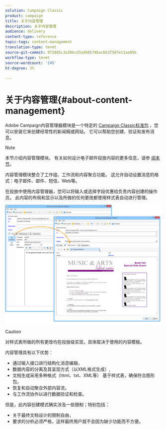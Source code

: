 ```yaml
---
solution: Campaign Classic
product: campaign
title: 关于内容管理
description: 关于内容管理
audience: delivery
content-type: reference
topic-tags: content-management
translation-type: tm+mt
source-git-commit: 972885c3a38bcd3a260574bacbb3f507e11ae05b
workflow-type: tm+mt
source-wordcount: '245'
ht-degree: 3%

---
```



# 关于内容管理{#about-content-management}

Adobe Campaign内容管理器模块是一个特定的 [Campaign Classic标准包](../../installation/using/installing-campaign-standard-packages.md) ，您可以安装它来创建经常性的新闻稿或网站。 它可以帮助您创建、验证和发布消息。

>[!NOTE]
>
>本节介绍内容管理模块。 有关如何设计电子邮件投放内容的更多信息，请参 [阅本节](../../delivery/using/defining-the-email-content.md)。

内容管理模块整合了工作组、工作流和内容聚合功能。 这允许自动设置消息的格式：电子邮件、邮件、短信、Web等。

在投放中使用内容管理器，您可以将输入或选择字段优惠给负责内容创建的操作员。 此内容的布局和显示以及所做的任何更改都使用样式表自动进行管理。

![](assets/s_ncs_content_create_content_sample.png)

>[!CAUTION]
>
>对样式表所做的所有更改均在投放级实现，具体取决于使用的内容模板。

内容管理具有以下优势：

* 通过输入接口进行结构化消息编辑，
* 数据内容的分离及其呈现方式（以XML格式生成）,
* 文档生成采用多种格式（html、txt、XML等） 基于样式表，确保符合图形包，
* 恢复和自动聚合外部内容流，
* 与工作流协作以进行数据验证和检查。

但是，此内容创建模式确实涉及一些限制；特别包括：

* 关于最终文档设计的限制自由，
* 要求的分析必须严格，这样最终用户就不会因为缺少功能而不方便。


